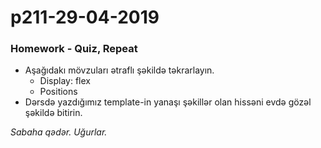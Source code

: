 # p211-29-04-2019

### Homework - Quiz, Repeat
- Aşağıdakı mövzuları ətraflı şəkildə təkrarlayın.
  - Display: flex
  - Positions
- Dərsdə yazdığımız template-in yanaşı şəkillər olan hissəni evdə gözəl şəkildə bitirin.

*Sabaha qədər. Uğurlar.*
